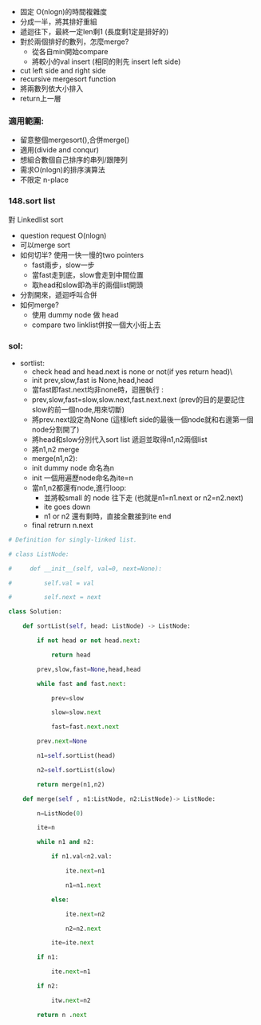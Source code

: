 - 固定 O(nlogn)的時間複雜度
- 分成一半，將其排好重組
- 遞迴往下，最終一定len剩1
	(長度剩1定是排好的)
- 對於兩個排好的數列，怎麼merge?
	- 從各自min開始compare
	- 將較小的val insert
		 (相同的則先 insert left side)
- cut left side and right side
- recursive mergesort function
- 將兩數列依大小排入
- return上一層
### 適用範圍:
- 留意整個mergesort(),合併merge()
- 適用(divide and conqur)
- 想組合數個自己排序的串列/跟陣列
- 需求O(nlogn)的排序演算法
- 不限定 n-place
### 148.sort list
對 Linkedlist sort
- question request O(nlogn)
- 可以merge sort
- 如何切半? 使用一快一慢的two pointers
	- fast兩步，slow一步
	- 當fast走到底，slow會走到中間位置
	- 取head和slow即為半的兩個list開頭
- 分割開來，遞迴呼叫合併
- 如何merge?
	- 使用 dummy node 做 head
	- compare two linklist併按一個大小街上去
### sol:
- sortlist:
	- check head and head.next is none or not(if yes return head)\
	- init prev,slow,fast is None,head,head
	- 當fast即fast.next均非none時，迴圈執行 :
	- prev,slow,fast=slow,slow.next,fast.next.next
		 (prev的目的是要記住slow的前一個node,用來切斷)
	- 將prev.next設定為None
		 (這樣left side的最後一個node就和右邊第一個node分割開了)
	- 將head和slow分別代入sort list 遞迴並取得n1,n2兩個list
	- 將n1,n2 merge
	- merge(n1,n2):
	- init dummy node 命名為n
	- init 一個用遍歷node命名為ite=n
	- 當n1,n2都還有node,進行loop:
		- 並將較small 的 node 往下走
		(也就是n1=n1.next or n2=n2.next)
		- ite goes down
		- n1 or n2 還有剩時，直接全數接到ite end
	- final retrurn n.next
```python
# Definition for singly-linked list.

# class ListNode:

#     def __init__(self, val=0, next=None):

#         self.val = val

#         self.next = next

class Solution:

    def sortList(self, head: ListNode) -> ListNode:

        if not head or not head.next:

            return head

        prev,slow,fast=None,head,head

        while fast and fast.next:

            prev=slow

            slow=slow.next

            fast=fast.next.next

        prev.next=None

        n1=self.sortList(head)

        n2=self.sortList(slow)

        return merge(n1,n2)

    def merge(self , n1:ListNode, n2:ListNode)-> ListNode:

        n=ListNode(0)

        ite=n

        while n1 and n2:

            if n1.val<n2.val:

                ite.next=n1

                n1=n1.next

            else:

                ite.next=n2

                n2=n2.next

            ite=ite.next

        if n1:

            ite.next=n1

        if n2:

            itw.next=n2

        return n .next
```